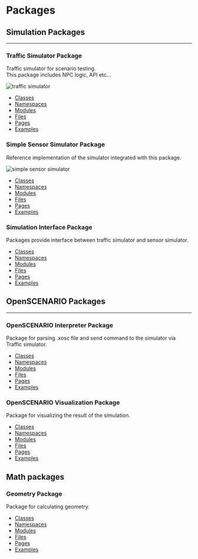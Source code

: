# Packages
## Simulation Packages
---

### Traffic Simulator Package
Traffic simulator for scenario testing.  
This package includes NPC logic, API etc...

![traffic simulator](../image/simple_demo.png "traffic simulator")

- [Classes](/scenario_simulator_v2-docs/package/traffic_simulator/markdown/Classes)
- [Namespaces](/scenario_simulator_v2-docs/package/traffic_simulator/markdown/Namespaces)
- [Modules](/scenario_simulator_v2-docs/package/traffic_simulator/markdown/Modules)
- [Files](/scenario_simulator_v2-docs/package/traffic_simulator/markdown/Files)
- [Pages](/scenario_simulator_v2-docs/package/traffic_simulator/markdown/Pages)
- [Examples](/scenario_simulator_v2-docs/package/traffic_simulator/markdown/Examples)

### Simple Sensor Simulator Package
Reference implementation of the simulator integrated with this package.

![simple sensor simulator](../image/simple_sensor_simulator.png "simple sensor simulator")

- [Classes](/scenario_simulator_v2-docs/package/simple_sensor_simulator/markdown/Classes)
- [Namespaces](/scenario_simulator_v2-docs/package/simple_sensor_simulator/markdown/Namespaces)
- [Modules](/scenario_simulator_v2-docs/package/simple_sensor_simulator/markdown/Modules)
- [Files](/scenario_simulator_v2-docs/package/simple_sensor_simulator/markdown/Files)
- [Pages](/scenario_simulator_v2-docs/package/simple_sensor_simulator/markdown/Pages)
- [Examples](/scenario_simulator_v2-docs/package/simple_sensor_simulator/markdown/Examples)

### Simulation Interface Package
Packages provide interface between traffic simulator and sensor simulator.

- [Classes](/scenario_simulator_v2-docs/package/simulation_interface/markdown/Classes)
- [Namespaces](/scenario_simulator_v2-docs/package/simulation_interface/markdown/Namespaces)
- [Modules](/scenario_simulator_v2-docs/package/simulation_interface/markdown/Modules)
- [Files](/scenario_simulator_v2-docs/package/simulation_interface/markdown/Files)
- [Pages](/scenario_simulator_v2-docs/package/simulation_interface/markdown/Pages)
- [Examples](/scenario_simulator_v2-docs/package/simulation_interface/markdown/Examples)

## OpenSCENARIO Packages
---

### OpenSCENARIO Interpreter Package
Package for parsing .xosc file and send command to the simulator via Traffic simulator.

- [Classes](/scenario_simulator_v2-docs/package/openscenario_interpreter/markdown/Classes)
- [Namespaces](/scenario_simulator_v2-docs/package/openscenario_interpreter/markdown/Namespaces)
- [Modules](/scenario_simulator_v2-docs/package/openscenario_interpreter/markdown/Modules)
- [Files](/scenario_simulator_v2-docs/package/openscenario_interpreter/markdown/Files)
- [Pages](/scenario_simulator_v2-docs/package/openscenario_interpreter/markdown/Pages)
- [Examples](/scenario_simulator_v2-docs/package/openscenario_interpreter/markdown/Examples)

### OpenSCENARIO Visualization Package
Package for visualizing the result of the simulation.

- [Classes](/scenario_simulator_v2-docs/package/openscenario_visualization/markdown/Classes)
- [Namespaces](/scenario_simulator_v2-docs/package/openscenario_visualization/markdown/Namespaces)
- [Modules](/scenario_simulator_v2-docs/package/openscenario_visualization/markdown/Modules)
- [Files](/scenario_simulator_v2-docs/package/openscenario_visualization/markdown/Files)
- [Pages](/scenario_simulator_v2-docs/package/openscenario_visualization/markdown/Pages)
- [Examples](/scenario_simulator_v2-docs/package/openscenario_visualization/markdown/Examples)

## Math packages

### Geometry Package
Package for calculating geometry.

- [Classes](/scenario_simulator_v2-docs/package/geometry/markdown/Classes)
- [Namespaces](/scenario_simulator_v2-docs/package/geometry/markdown/Namespaces)
- [Modules](/scenario_simulator_v2-docs/package/geometry/markdown/Modules)
- [Files](/scenario_simulator_v2-docs/package/geometry/markdown/Files)
- [Pages](/scenario_simulator_v2-docs/package/geometry/markdown/Pages)
- [Examples](/scenario_simulator_v2-docs/package/geometry/markdown/Examples)
